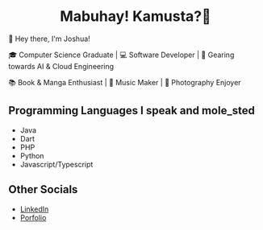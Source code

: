 

<div align="center">
  
  # Mabuhay! Kamusta?👋

</div>

👋 Hey there, I'm Joshua!

🎓 Computer Science Graduate | 💻 Software Developer | 🚀 Gearing towards AI & Cloud Engineering

📚 Book & Manga Enthusiast | 🎵 Music Maker | 📸 Photography Enjoyer

## Programming Languages I speak and mole_sted
- Java
- Dart
- PHP
- Python
- Javascript/Typescript

## Other Socials
- [LinkedIn](www.linkedin.com/in/joshua-andre-gonzales/)
- [Porfolio](https://www.joshua-gnzls.vercel.app)
